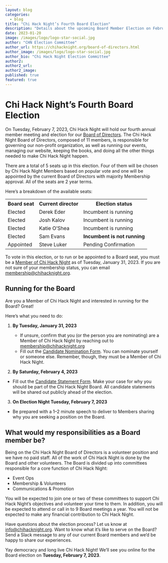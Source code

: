 ```yaml
---
layout: blog
categories: 
  - blog
title: "Chi Hack Night’s Fourth Board Election"
description: "Details about the upcoming Board Member Election on February 7, 2023. Info about who is seeking reelection and how members can run for the board is detailed within."
date: 2023-01-20
image: /images/logo/logo-star-social.jpg
author: "CHN Election Committee"
author_url: https://chihacknight.org/board-of-directors.html
author_image: /images/logo/logo-star-social.jpg
author_bio: "Chi Hack Night Election Committee"
author2: 
author2_url:
author2_image: 
published: true
featured: true
---
```


# Chi Hack Night’s Fourth Board Election

On Tuesday, February 7, 2023, Chi Hack Night will hold our fourth annual member meeting and election for our [Board of Directors](https://chihacknight.org/board-of-directors.html). The Chi Hack Night Board of Directors, composed of 11 members, is responsible for governing our non-profit organization, as well as running our events, managing our website, keeping the books, and doing all the other things needed to make Chi Hack Night happen.

There are a total of 5 seats up in this election. Four of them will be chosen by Chi Hack Night Members based on popular vote and one will be appointed by the current Board of Directors with majority Membership approval. All of the seats are 2 year terms.

Here’s a breakdown of the available seats:
<table class='table table-bordered'>
  <tr>
   <th><strong>Board seat</strong>
   </th>
   <th><strong>Current director</strong>
   </th>
   <th><strong>Election status</strong>
   </th>
  </tr>
  <tr>
   <td>Elected
   </td>
   <td>Derek Eder
   </td>
   <td>Incumbent is running
   </td>
  </tr>
  <tr>
   <td>Elected
   </td>
   <td>Josh Kalov
   </td>
   <td>Incumbent is running
   </td>
  </tr>
  <tr>
   <td>Elected
   </td>
   <td>Katie O’Shea
   </td>
   <td>Incumbent is running
   </td>
  </tr>
  <tr>
   <td>Elected
   </td>
   <td>Sam Evans
   </td>
   <td><strong>Incumbent is not running</strong>
   </td>
  </tr>
  <tr>
   <td>Appointed
   </td>
   <td>Steve Luker
   </td>
   <td>Pending Confirmation
   </td>
  </tr>
</table>


To vote in this election, or to run or be appointed to a Board seat, you must be a [Member of Chi Hack Night](https://chihacknight.org/membership/application.html) as of Tuesday, January 31, 2023. If you are not sure of your membership status, you can email [membership@chihacknight.org](mailto:membership@chihacknight.org).

## Running for the Board

Are you a Member of Chi Hack Night and interested in running for the Board? Great! 

Here’s what you need to do:
 1. **By Tuesday, January 31, 2023**
    - If unsure, confirm that you (or the person you are nominating) are a Member of Chi Hack Night by reaching out to [membership@chihacknight.org](mailto:membership@chihacknight.org)
    - Fill out the [Candidate Nomination Form](https://docs.google.com/forms/d/e/1FAIpQLSd1-cjECjWSiFSwBPNOuQFCPU0ZxuC8iboMuDx1ld4TxSesJg/viewform). You can nominate yourself or someone else. Remember, though, they must be a Member of Chi Hack Night.

2. **By Saturday, February 4, 2023**
 - Fill out the [Candidate Statement Form](https://docs.google.com/forms/d/e/1FAIpQLSd8Wp_ruitKCMNsm_7jgOQA4r0kTa3aKjThphnk2ji3GnJj1Q/viewform?usp=sf_link). Make your case for why you should be part of the Chi Hack Night Board. All candidate statements will be shared out publicly ahead of the election.

3. **On Election Night Tuesday, February 7, 2023**
 - Be prepared with a 1–2 minute speech to deliver to Members sharing why you are seeking a position on the Board.

## What would my responsibilities as a Board member be?

Being on the Chi Hack Night Board of Directors is a volunteer position and we have no paid staff. All of the work of Chi Hack Night is done by the Board and other volunteers. The Board is divided up into committees responsible for a core function of Chi Hack Night:
- Event Ops 
- Membership & Volunteers
- Communications & Promotion


You will be expected to join one or two of these committees to support Chi Hack Night’s objectives and volunteer your time to them. In addition, you will be expected to attend or call in to 9 Board meetings a year. You will not be expected to make any financial contribution to Chi Hack Night.

Have questions about the election process? Let us know at [info@chihacknight.org](mailto:info@chihacknight.org). Want to know what it’s like to serve on the Board? Send a Slack message to any of our current Board members and we’d be happy to share our experiences.

Yay democracy and long live Chi Hack Night! We’ll see you online for the Board election on **Tuesday, February 7, 2023**.
